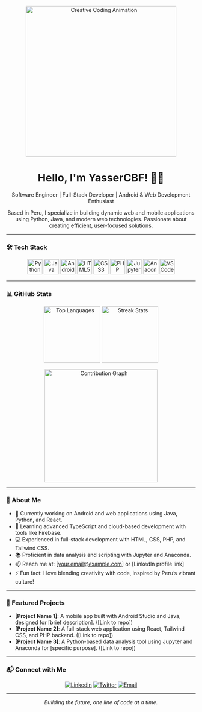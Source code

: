 <p align="center">
  <img src="https://cdna.artstation.com/p/assets/images/images/025/965/386/original/lennart-butz-idea5anim4.gif?1587480606" alt="Creative Coding Animation" width="400" />
</p>

<h1 align="center">Hello, I'm YasserCBF! 👨‍💻</h1>
<p align="center">
  Software Engineer | Full-Stack Developer | Android & Web Development Enthusiast
</p>
<p align="center">
  Based in Peru, I specialize in building dynamic web and mobile applications using Python, Java, and modern web technologies. Passionate about creating efficient, user-focused solutions.
</p>

---

### 🛠️ Tech Stack
<p align="center">
  <img src="https://cdn.jsdelivr.net/gh/devicons/devicon/icons/python/python-original.svg" height="40" alt="Python" title="Python" />
  <img src="https://cdn.jsdelivr.net/gh/devicons/devicon/icons/java/java-original.svg" height="40" alt="Java" title="Java" />
  <img src="https://cdn.jsdelivr.net/gh/devicons/devicon/icons/android/android-original.svg" height="40" alt="Android" title="Android" />
  <img src="https://cdn.jsdelivr.net/gh/devicons/devicon/icons/html5/html5-original.svg" height="40" alt="HTML5" title="HTML5" />
  <img src="https://cdn.jsdelivr.net/gh/devicons/devicon/icons/css3/css3-original.svg" height="40" alt="CSS3" title="CSS3" />
  <img src="https://cdn.jsdelivr.net/gh/devicons/devicon/icons/php/php-original.svg" height="40" alt="PHP" title="PHP" />
  <img src="https://cdn.jsdelivr.net/gh/devicons/devicon/icons/jupyter/jupyter-original.svg" height="40" alt="Jupyter" title="Jupyter" />
  <img src="https://cdn.jsdelivr.net/gh/devicons/devicon/icons/anaconda/anaconda-original.svg" height="40" alt="Anaconda" title="Anaconda" />
  <img src="https://cdn.jsdelivr.net/gh/devicons/devicon/icons/vscode/vscode-original.svg" height="40" alt="VS Code" title="VS Code" />
</p>

---

### 📊 GitHub Stats
<p align="center">
  <img src="https://github-readme-stats.vercel.app/api/top-langs?username=YasserCBF&locale=en&hide_title=false&layout=compact&card_width=320&langs_count=6&theme=dracula&hide_border=true" alt="Top Languages" height="150" />
  <img src="https://streak-stats.demolab.com?user=YasserCBF&locale=en&mode=daily&theme=dracula&hide_border=true&border_radius=5" alt="Streak Stats" height="150" />
</p>
<p align="center">
  <img src="https://github-readme-activity-graph.vercel.app/graph?username=YasserCBF&radius=16&theme=dracula&area=true&hide_border=true" alt="Contribution Graph" height="300" />
</p>

---

### 🌟 About Me
- 🔭 Currently working on Android and web applications using Java, Python, and React.
- 🌱 Learning advanced TypeScript and cloud-based development with tools like Firebase.
- 💻 Experienced in full-stack development with HTML, CSS, PHP, and Tailwind CSS.
- 📚 Proficient in data analysis and scripting with Jupyter and Anaconda.
- 📫 Reach me at: [your.email@example.com] or [LinkedIn profile link]
- ⚡ Fun fact: I love blending creativity with code, inspired by Peru’s vibrant culture!

---

### 🚀 Featured Projects
- **[Project Name 1]**: A mobile app built with Android Studio and Java, designed for [brief description]. ([Link to repo])
- **[Project Name 2]**: A full-stack web application using React, Tailwind CSS, and PHP backend. ([Link to repo])
- **[Project Name 3]**: A Python-based data analysis tool using Jupyter and Anaconda for [specific purpose]. ([Link to repo])

---

### 📬 Connect with Me
<p align="center">
  <a href="https://linkedin.com/in/yourprofile"><img src="https://img.shields.io/badge/LinkedIn-0077B5?style=for-the-badge&logo=linkedin&logoColor=white" alt="LinkedIn" /></a>
  <a href="https://twitter.com/yourprofile"><img src="https://img.shields.io/badge/Twitter-1DA1F2?style=for-the-badge&logo=twitter&logoColor=white" alt="Twitter" /></a>
  <a href="mailto:your.email@example.com"><img src="https://img.shields.io/badge/Email-D14836?style=for-the-badge&logo=gmail&logoColor=white" alt="Email" /></a>
</p>

---

<p align="center">
  <i>Building the future, one line of code at a time.</i>
</p>
